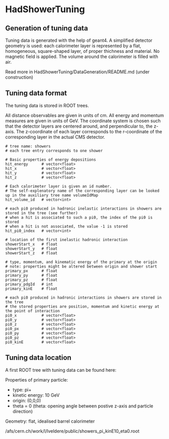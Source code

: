 # HadShowerTuning

## Generation of tuning data

Tuning data is generated with the help of geant4.
A simplified detector geometry is used:
each calorimeter layer is represented by a 
flat, homogeneous, square-shaped layer, 
of proper thichness and material.
No magnetic field is applied.
The volume around the calorimeter is filled with air.

Read more in HadShowerTuning/DataGeneration/README.md (under construction)

## Tuning data format

The tuning data is stored in ROOT trees.

All distance observables are given in units of cm.
All energy and momentum measures are given in units of GeV.
The coordinate system is chosen such that the detector layers
are centered around, and perpendicular to, the z-axis.
The z-coordinate of each layer corresponds to the r-coordinate of the corresponding layer in the actual CMS detector.

```
# tree name: showers
# each tree entry corresponds to one shower

# Basic properties of energy depositions
hit_energy      # vector<float>
hit_x           # vector<float>
hit_y           # vector<float>
hit_z           # vector<float>

# Each calorimeter layer is given an id number.
# The self-explenatory name of the corresponding layer can be looked up in the auxiliary tree name volumeIdMap
hit_volume_id   # vector<int>  

# each pi0 produced in hadronic inelastic interactions in showers are stored in the tree (see further)
# when a hit is associated to such a pi0, the index of the pi0 is stored
# when a hit is not associated, the value -1 is stored
hit_pi0_index   # vector<int>

# location of the first inelastic hadronic interaction
showerStart_x   # float
showerStart_y   # float
showerStart_z   # float

# type, momentum, and kinematic energy of the primary at the origin
# note: properties might be altered between origin and shower start
primary_px      # float
primary_py      # float
primary_pz      # float
primary_pdgId   # int
primary_kinE    # float

# each pi0 produced in hadronic interactions in showers are stored in the tree
# the stored properties are position, momentum and kinetic energy at the point of interaction
pi0_x           # vector<float>
pi0_y           # vector<float>
pi0_z           # vector<float>
pi0_px          # vector<float>
pi0_py          # vector<float>
pi0_pz          # vector<float>
pi0_kinE        # vector<float>
```

## Tuning data location

A first ROOT tree with tuning data can be found here:

Properties of primary particle:
   * type: pi+
   * kinetic energy: 10 GeV
   * origin: (0,0,0)
   * theta = 0 (theta: opening angle between postive z-axis and particle direction) 

Geometry: flat, idealised barrel calorimeter

/afs/cern.ch/work/l/lveldere/public/showers_pi_kinE10_eta0.root









